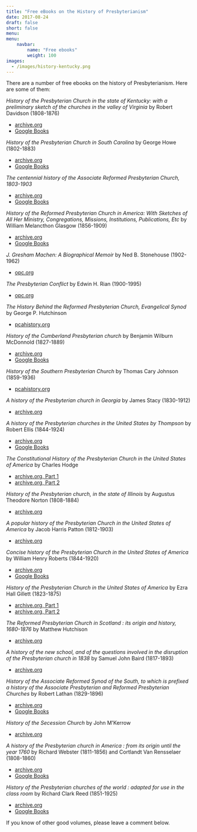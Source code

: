 ```yaml
---
title: "Free eBooks on the History of Presbyterianism"
date: 2017-08-24
draft: false
short: false
menu:
menu:
    navbar:
        name: "Free ebooks"
        weight: 100
images:
  - /images/history-kentucky.png
---
```



There are a number of free ebooks on the history of Presbyterianism. Here are some of them:


<span class="lead"><i class="fa fa-book text-warning" aria-hidden="true"></i> _History of the Presbyterian Church in the state of Kentucky: with a preliminary sketch of the churches in the valley of Virginia_ by Robert Davidson (1808-1876)</span>

* [archive.org](https://archive.org/details/historyofpresbyt00davi)
* [Google Books](https://books.google.com/books?id=EDaPaqx6lCAC)

<span class="lead"><i class="fa fa-book text-warning" aria-hidden="true"></i> _History of the Presbyterian Church in South Carolina_ by  George Howe (1802-1883)</span>

* [archive.org](https://archive.org/details/cu31924052251646)
* [Google Books](https://books.google.com/books?id=M-UqAAAAYAAJ)

<span class="lead"><i class="fa fa-book text-warning" aria-hidden="true"></i> _The centennial history of the Associate Reformed Presbyterian Church, 1803-1903_</span>

* [archive.org](https://archive.org/details/centennialhistor00asso)
* [Google Books](https://books.google.com/books?id=eco5AQAAMAAJ)

<span class="lead"><i class="fa fa-book text-warning" aria-hidden="true"></i> _History of the Reformed Presbyterian Church in America: With Sketches of All Her Ministry, Congregations, Missions, Institutions, Publications, Etc_ by William Melancthon Glasgow (1856-1909)</span>

* [archive.org](https://archive.org/details/historyofrefor00glas)
* [Google Books](https://books.google.com/books?id=FiJNAAAAYAAJ&source=gbs_similarbooks)

<span class="lead"><i class="fa fa-book text-warning" aria-hidden="true"></i> _J. Gresham Machen: A Biographical Memoir_ by Ned B. Stonehouse (1902-1962)</span>

* [opc.org](https://store.opc.org/SearchResults.asp?Cat=1823)

<span class="lead"><i class="fa fa-book text-warning" aria-hidden="true"></i> _The Presbyterian Conflict_ by Edwin H. Rian (1900-1995)</span>

* [opc.org](https://store.opc.org/SearchResults.asp?Cat=1823)

<span class="lead"><i class="fa fa-book text-warning" aria-hidden="true"></i> _The History Behind the Reformed Presbyterian Church, Evangelical Synod_ by George P. Hutchinson</span>

* [pcahistory.org](http://pcahistory.org/findingaids/rpces/history/index.html)

<span class="lead"><i class="fa fa-book text-warning" aria-hidden="true"></i> _History of the Cumberland Presbyterian church_ by Benjamin Wilburn McDonnold (1827-1889)</span>

* [archive.org](https://archive.org/details/historyofcumber00mcdo)
* [Google Books](https://books.google.com/books?id=qtFLAAAAMAAJ)

<span class="lead"><i class="fa fa-book text-warning" aria-hidden="true"></i> _History of the Southern Presbyterian Church_ by Thomas Cary Johnson (1859-1936)</span>

* [pcahistory.org](http://www.pcahistory.org/findingaids/pcus/index.html)

<span class="lead"><i class="fa fa-book text-warning" aria-hidden="true"></i> _A history of the Presbyterian church in Georgia_ by James Stacy (1830-1912)</span>

* [archive.org](https://archive.org/details/historyofpres00stac)

<span class="lead"><i class="fa fa-book text-warning" aria-hidden="true"></i> _A history of the Presbyterian churches in the United States by Thompson_ by Robert Ellis (1844-1924)</span>

* [archive.org](https://archive.org/details/historyofpresbyt00thom)
* [Google Books](https://books.google.com/books?id=Ijr1xqPWv1cC)

<span class="lead"><i class="fa fa-book text-warning" aria-hidden="true"></i> _The Constitutional History of the Presbyterian Church in the United States of America_ by Charles Hodge</span>

* [archive.org, Part 1](https://archive.org/details/constitutionalh00hodggoog)
* [archive.org, Part 2](https://archive.org/details/constitutionalh03hodggoog)

<span class="lead"><i class="fa fa-book text-warning" aria-hidden="true"></i> _History of the Presbyterian church, in the state of Illinois_ by Augustus Theodore Norton (1808-1884)</span>

* [archive.org](https://archive.org/details/historyofpresb00nort)

<span class="lead"><i class="fa fa-book text-warning" aria-hidden="true"></i> _A popular history of the Presbyterian Church in the United States of America_ by Jacob Harris Patton (1812-1903)</span>

* [archive.org](https://archive.org/details/popularhistoryo00patt)

<span class="lead"><i class="fa fa-book text-warning" aria-hidden="true"></i> _Concise history of the Presbyterian Church in the United States of America_ by William Henry Roberts (1844-1920)</span>

* [archive.org](https://archive.org/details/concisehistoryof00rob)
* [Google Books](https://books.google.com/books?id=eZE9AAAAYAAJ)

<span class="lead"><i class="fa fa-book text-warning" aria-hidden="true"></i> _History of the Presbyterian Church in the United States of America_
by Ezra Hall Gillett (1823-1875)</span>

* [archive.org, Part 1](https://archive.org/details/historyofpresbyt187301gill)
* [archive.org, Part 2](https://archive.org/details/historyofpresbyt02gill)

<span class="lead"><i class="fa fa-book text-warning" aria-hidden="true"></i> _The Reformed Presbyterian Church in Scotland : its origin and history, 1680-1876_ by Matthew Hutchison</span>

* [archive.org](https://archive.org/details/reformpresbyter00hutcuoft)

<span class="lead"><i class="fa fa-book text-warning" aria-hidden="true"></i> _A history of the new school, and of the questions involved in the disruption of the Presbyterian church in 1838_ by Samuel John Baird (1817-1893)</span>

* [archive.org](https://archive.org/details/historyofnews00bair)

<span class="lead"><i class="fa fa-book text-warning" aria-hidden="true"></i> _History of the Associate Reformed Synod of the South, to which is prefixed a history of the Associate Presbyterian and Reformed Presbyterian Churches_ by Robert Lathan (1829-1896)</span>

* [archive.org](https://archive.org/details/historyofassocia00lath)
* [Google Books](https://books.google.com/books?id=-mZHAQAAMAAJ)

<span class="lead"><i class="fa fa-book text-warning" aria-hidden="true"></i> _History of the Secession Church_ by John M'Kerrow</span>

* [archive.org](https://archive.org/details/historysecessio00mkegoog)

<span class="lead"><i class="fa fa-book text-warning" aria-hidden="true"></i> _A history of the Presbyterian church in America : from its origin until the year 1760_ by Richard Webster (1811-1856) and Cortlandt Van Rensselaer (1808-1860)</span>

* [archive.org](https://archive.org/details/cu31924029470287)
* [Google Books](https://books.google.com/books?id=NUlnMpHqpA8C)

<span class="lead"><i class="fa fa-book text-warning" aria-hidden="true"></i> _History of the Presbyterian churches of the world : adapted for use in the class room_ by Richard Clark Reed (1851-1925)</span>

* [archive.org](https://archive.org/details/historyofpresbyt1915reed)
* [Google Books](https://books.google.com/books?id=0Xw9AAAAYAAJ)


If you know of other good volumes, please leave a comment below. 